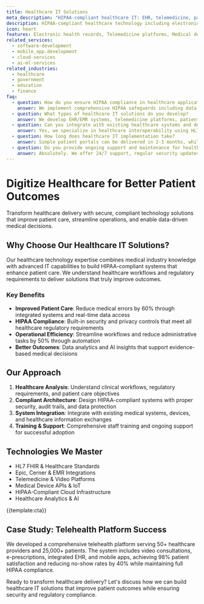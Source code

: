 ```yaml
---
title: Healthcare IT Solutions
meta_description: "HIPAA-compliant healthcare IT: EHR, telemedicine, patient portals. Reduce errors 60%, improve outcomes. Transform healthcare delivery today!"
description: HIPAA-compliant healthcare technology including electronic health records, telemedicine platforms, medical device integration, and patient management systems
icon: heart
features: Electronic health records, Telemedicine platforms, Medical device integration, Patient portals, HIPAA compliance, Healthcare analytics
related_services: 
  - software-development
  - mobile_app.development
  - cloud-services
  - ai-ml-services
related_industries:
  - healthcare
  - government
  - education
  - finance
faq:
  - question: How do you ensure HIPAA compliance in healthcare applications?
    answer: We implement comprehensive HIPAA safeguards including data encryption, access controls, audit logging, risk assessments, and staff training. All our healthcare solutions undergo rigorous security testing and compliance validation.
  - question: What types of healthcare IT solutions do you develop?
    answer: We develop EHR/EMR systems, telemedicine platforms, patient portals, medical device integration, healthcare analytics, appointment scheduling, billing systems, and clinical decision support tools.
  - question: Can you integrate with existing healthcare systems and devices?
    answer: Yes, we specialize in healthcare interoperability using HL7 FHIR, DICOM, and other healthcare standards. We can integrate with existing EHRs, medical devices, lab systems, and pharmacy management systems.
  - question: How long does healthcare IT implementation take?
    answer: Simple patient portals can be delivered in 2-3 months, while comprehensive EHR systems require 6-12 months. Implementation includes compliance validation, staff training, and gradual rollout to ensure minimal disruption.
  - question: Do you provide ongoing support and maintenance for healthcare systems?
    answer: Absolutely. We offer 24/7 support, regular security updates, compliance monitoring, system optimization, and help desk services to ensure your healthcare systems remain secure, compliant, and operational.
---
```


# Digitize Healthcare for Better Patient Outcomes

Transform healthcare delivery with secure, compliant technology solutions that improve patient care, streamline operations, and enable data-driven medical decisions.

## Why Choose Our Healthcare IT Solutions?

Our healthcare technology expertise combines medical industry knowledge with advanced IT capabilities to build HIPAA-compliant systems that enhance patient care. We understand healthcare workflows and regulatory requirements to deliver solutions that truly improve outcomes.

### Key Benefits

- **Improved Patient Care**: Reduce medical errors by 60% through integrated systems and real-time data access
- **HIPAA Compliance**: Built-in security and privacy controls that meet all healthcare regulatory requirements
- **Operational Efficiency**: Streamline workflows and reduce administrative tasks by 50% through automation
- **Better Outcomes**: Data analytics and AI insights that support evidence-based medical decisions

## Our Approach

1. **Healthcare Analysis**: Understand clinical workflows, regulatory requirements, and patient care objectives
2. **Compliant Architecture**: Design HIPAA-compliant systems with proper security, audit trails, and data protection
3. **System Integration**: Integrate with existing medical systems, devices, and healthcare information exchanges
4. **Training & Support**: Comprehensive staff training and ongoing support for successful adoption

## Technologies We Master

- HL7 FHIR & Healthcare Standards
- Epic, Cerner & EMR Integrations
- Telemedicine & Video Platforms
- Medical Device APIs & IoT
- HIPAA-Compliant Cloud Infrastructure
- Healthcare Analytics & AI

{{template:cta}}

## Case Study: Telehealth Platform Success

We developed a comprehensive telehealth platform serving 50+ healthcare providers and 25,000+ patients. The system includes video consultations, e-prescriptions, integrated EHR, and mobile apps, achieving 98% patient satisfaction and reducing no-show rates by 40% while maintaining full HIPAA compliance.

Ready to transform healthcare delivery? Let's discuss how we can build healthcare IT solutions that improve patient outcomes while ensuring security and regulatory compliance.
